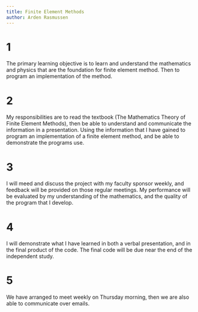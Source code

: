 ```yaml
---
title: Finite Element Methods
author: Arden Rasmussen
---
```


# 1 #

The primary learning objective is to learn and understand the mathematics and
physics that are the foundation for finite element method. Then to program an
implementation of the method.

# 2 #

My responsibilities are to read the textbook (The Mathematics Theory of Finite
Element Methods), then be able to understand and communicate the information in
a presentation. Using the information that I have gained to program an
implementation of a finite element method, and be able to demonstrate the
programs use.

# 3 #

I will meed and discuss the project with my faculty sponsor weekly, and
feedback will be provided on those regular meetings. My performance will be
evaluated by my understanding of the mathematics, and the quality of the
program that I develop.

# 4 #

I will demonstrate what I have learned in both a verbal presentation, and in
the final product of the code. The final code will be due near the end of the
independent study.

# 5 #

We have arranged to meet weekly on Thursday morning, then we are also able to
communicate over emails.
